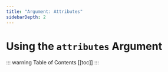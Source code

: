 ```yaml
---
title: "Argument: Attributes" 
sidebarDepth: 2
---
```


# Using the `attributes` Argument


::: warning Table of Contents
[[toc]]
:::
